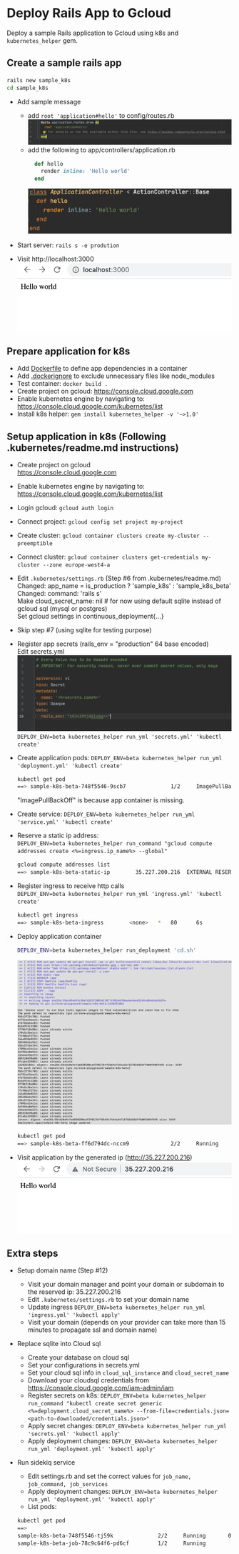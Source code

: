 # Deploy Rails App to Gcloud
Deploy a sample Rails application to Gcloud using k8s and `kubernetes_helper` gem.

## Create a sample rails app
```bash
rails new sample_k8s
cd sample_k8s
```
- Add sample message
  - add `root 'application#hello'` to config/routes.rb
    ![secrets yml](images/routes.png)
  - add the following to app/controllers/application.rb
    ```ruby
      def hello
        render inline: 'Hello world'
      end  
    ```
    ![secrets yml](images/controller.png)
    
- Start server: `rails s -e prodution`
- Visit http://localhost:3000
  ![secrets yml](images/local-visit.png)


## Prepare application for k8s
- Add [Dockerfile](docs/Dockerfile) to define app dependencies in a container
- Add [.dockerignore](docs/.dockerignore) to exclude unnecessary files like node_modules
- Test container: `docker build .`
- Create project on gcloud: https://console.cloud.google.com
- Enable kubernetes engine by navigating to: https://console.cloud.google.com/kubernetes/list
- Install k8s helper: `gem install kubernetes_helper -v '~>1.0'`

## Setup application in k8s (Following .kubernetes/readme.md instructions)
- Create project on gcloud   
  https://console.cloud.google.com

- Enable kubernetes engine by navigating to: https://console.cloud.google.com/kubernetes/list

- Login gcloud: `gcloud auth login`
- Connect project: `gcloud config set project my-project`    
- Create cluster: `gcloud container clusters create my-cluster --preemptible`
- Connect cluster: `gcloud container clusters get-credentials my-cluster --zone europe-west4-a`

- Edit `.kubernetes/settings.rb` (Step #6 from .kubernetes/readme.md)    
   Changed: app_name = is_production ? 'sample_k8s' : 'sample_k8s_beta'    
   Changed: command: 'rails s'     
   Make cloud_secret_name: nil # for now using default sqlite instead of gcloud sql (mysql or postgres)     
   Set gcloud settings in continuous_deployment{...}     

- Skip step #7 (using sqlite for testing purpose)

- Register app secrets (rails_env = "production" 64 base encoded)    
  Edit secrets.yml
  ![secrets yml](images/secret.png)
  `DEPLOY_ENV=beta kubernetes_helper run_yml 'secrets.yml' 'kubectl create'`
  
- Create application pods: `DEPLOY_ENV=beta kubernetes_helper run_yml 'deployment.yml' 'kubectl create'`
  ```bash
  kubectl get pod
  ==> sample-k8s-beta-748f5546-9scb7              1/2     ImagePullBackOff   0          12s
  ```
  "ImagePullBackOff" is because app container is missing.

- Create service: `DEPLOY_ENV=beta kubernetes_helper run_yml 'service.yml' 'kubectl create'`

- Reserve a static ip address:     
  `DEPLOY_ENV=beta kubernetes_helper run_command "gcloud compute addresses create <%=ingress.ip_name%> --global"`
  ```bash
  gcloud compute addresses list
  ==> sample-k8s-beta-static-ip        35.227.200.216  EXTERNAL RESERVED
  ``` 

- Register ingress to receive http calls    
  `DEPLOY_ENV=beta kubernetes_helper run_yml 'ingress.yml' 'kubectl create'`
  ```bash
  kubectl get ingress
  ==> sample-k8s-beta-ingress        <none>   *   80      6s
  ```  
  
- Deploy application container
  ```bash
  DEPLOY_ENV=beta kubernetes_helper run_deployment 'cd.sh'
  ```
  ![secrets yml](images/cd.png)
  
  ```bash
  kubectl get pod
  ==> sample-k8s-beta-ff6d794dc-nccm9             2/2     Running       0          26s
  ```
  
- Visit application by the generated ip (http://35.227.200.216)
  ![secrets yml](images/ip-visit.png)

## Extra steps
- Setup domain name (Step #12)
  - Visit your domain manager and point your domain or subdomain to the reserved ip: 35.227.200.216
  - Edit `.kubernetes/settings.rb` to set your domain name
  - Update ingress `DEPLOY_ENV=beta kubernetes_helper run_yml 'ingress.yml' 'kubectl apply'`
  - Visit your domain (depends on your provider can take more than 15 minutes to propagate ssl and domain name)

- Replace sqlite into Cloud sql
  - Create your database on cloud sql
  - Set your configurations in secrets.yml
  - Set your cloud sql info in `cloud_sql_instance` and `cloud_secret_name`
  - Download your cloudsql credentials from https://console.cloud.google.com/iam-admin/iam    
  - Register secrets on k8s: `DEPLOY_ENV=beta kubernetes_helper run_command "kubectl create secret generic <%=deployment.cloud_secret_name%> --from-file=credentials.json=<path-to-downloaded/credentials.json>"`
  - Apply secret changes: `DEPLOY_ENV=beta kubernetes_helper run_yml 'secrets.yml' 'kubectl apply'` 
  - Apply deployment changes: `DEPLOY_ENV=beta kubernetes_helper run_yml 'deployment.yml' 'kubectl apply'`
  
- Run sidekiq service
  - Edit settings.rb and set the correct values for `job_name, job_command, job_services`
  - Apply deployment changes: `DEPLOY_ENV=beta kubernetes_helper run_yml 'deployment.yml' 'kubectl apply'`
  - List pods:     
  ```bash
  kubectl get pod
  ==>
  sample-k8s-beta-748f5546-tj59k              2/2     Running       0          5s
  sample-k8s-beta-job-78c9c64f6-pd6cf         1/2     Running         0          4s
  ```